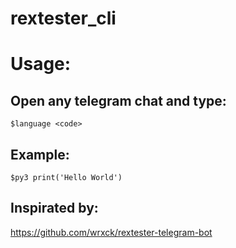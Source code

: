 # rextester_cli
# Usage:

## Open any telegram chat and type:
```
$language <code>
```

## Example:

```
$py3 print('Hello World')
```

## Inspirated by:
  https://github.com/wrxck/rextester-telegram-bot
